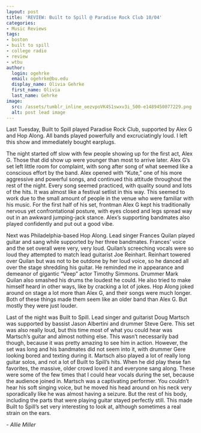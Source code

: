 ```yaml
---
layout: post
title: 'REVIEW: Built to Spill @ Paradise Rock Club 10/04'
categories:
- Music Reviews
tags:
- boston
- built to spill
- college radio
- review
- wtbu
author:
  login: ogehrke
  email: ogehrke@bu.edu
  display_name: Olivia Gehrke
  first_name: Olivia
  last_name: Gehrke
image:
  src: /assets/tumblr_inline_oezvpoVK4S1swxv3i_500-e1489450077229.png
  alt: post lead image
---
```


Last Tuesday, Built to Spill played Paradise Rock Club, supported by Alex G and Hop Along. All bands played powerfully and excruciatingly loud. I left this show and immediately bought earplugs.

The night started off slow with few people showing up for the first act, Alex G. Those that did show up were younger than most to arrive later. Alex G’s set left little room for complaint, with song after song of what seemed like a conscious effort by the band. Alex opened with “Kute,” one of his more aggressive and powerful songs, and continued this attitude throughout the rest of the night. Every song seemed practiced, with quality sound and lots of the hits. It was almost like a festival setlist in this way. This seemed to work due to the small amount of people in the venue who were familiar with his music. For the first half of his set, frontman Alex G kept his traditionally nervous yet confrontational posture, with eyes closed and legs spread way out in an awkward jumping-jack stance. Alex’s supporting bandmates also played confidently and put out a good vibe.

Next was Philadelphia-based Hop Along. Lead singer Frances Quilan played guitar and sang while supported by her three bandmates. Frances’ voice and the set overall were very, very loud. Quilan’s screeching vocals were so loud they attempted to match lead guitarist Joe Reinhart. Reinhart towered over Quilan but was not to be outdone by her loud voice, so he danced all over the stage shredding his guitar. He reminded me in appearance and demeanor of gigantic “Veep” actor Timothy Simmons. Drummer Mark Quilan also smashed his drums the loudest he could. He also tried to make himself heard in other ways, like by cracking a lot of jokes. Hop Along joked around on stage a lot more than Alex G, and their songs were much longer. Both of these things made them seem like an older band than Alex G. But mostly they were just louder.

Last of the night was Built to Spill. Lead singer and guitarist Doug Martsch was supported by bassist Jason Albertini and drummer Steve Gere. This set was also really loud, but this time most of what you could hear was Martsch’s guitar and almost nothing else. This wasn’t necessarily bad though, because it was pretty amazing to see him in action. However, the set was long and his bandmates did not seem into it, with drummer Gere looking bored and texting during it. Martsch also played a lot of really long guitar solos, and not a lot of Built to Spill’s hits. When he did play these fan favorites, the massive, older crowd loved it and everyone sang along. These were some of the few times that I could hear vocals during the set, because the audience joined in. Martsch was a captivating performer. You couldn’t hear his soft singing voice, but he moved his head around on his neck very sporadically like he was almost having a seizure. But the rest of his body, including the parts that were playing guitar stayed perfectly still. This made Built to Spill’s set very interesting to look at, although sometimes a real strain on the ears.

_\- Allie Miller_